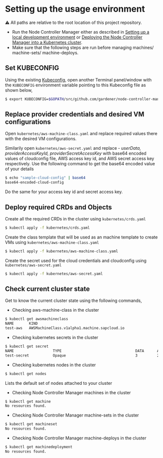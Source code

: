# Setting up the usage environment

:warning: All paths are relative to the root location of this project repository.

- Run the Node Controller Manager either as described in [Setting up a local development environment](../development/local_setup.md) or [Deploying the Node Controller Manager into a Kubernetes cluster](../deployment/kubernetes.md).
- Make sure that the following steps are run before managing machines/ machine-sets/ machine-deploys.

## Set KUBECONFIG

Using the existing [Kubeconfig](https://kubernetes.io/docs/tasks/access-application-cluster/authenticate-across-clusters-kubeconfig/), open another Terminal panel/window with the `KUBECONFIG` environment variable pointing to this Kubeconfig file as shown below,

```bash
$ export KUBECONFIG=$GOPATH/src/github.com/gardener/node-controller-manager/dev/kubeconfig.yaml
```

## Replace provider credentials and desired VM configurations

Open `kubernetes/aws-machine-class.yaml` and replace required values there with the desired VM configurations. 

Similarily open `kubernetes/aws-secret.yaml` and replace - *userData, providerAccessKeyId, providerSecretAccessKey* with base64 encoded values of cloudconfig file, AWS access key id, and AWS secret access key respectively. Use the following command to get the base64 encoded value of your details

```bash
$ echo "sample-cloud-config" | base64
base64-encoded-cloud-config
```

Do the same for your access key id and secret access key.

## Deploy required CRDs and Objects

Create all the required CRDs in the cluster using `kubernetes/crds.yaml`
```bash
$ kubectl apply -f kubernetes/crds.yaml
```

Create the class template that will be used as an machine template to create VMs using `kubernetes/aws-machine-class.yaml`
```bash
$ kubectl apply -f kubernetes/aws-machine-class.yaml
```

Create the secret used for the cloud credentials and cloudconfig using `kubernetes/aws-secret.yaml`
```bash
$ kubectl apply -f kubernetes/aws-secret.yaml
```

## Check current cluster state

Get to know the current cluster state using the following commands,

- Checking aws-machine-class in the cluster
```bash
$ kubectl get awsmachineclass
NAME       KIND
test-aws   AWSMachineClass.v1alpha1.machine.sapcloud.io
```

- Checking kubernetes secrets in the cluster
```bash
$ kubectl get secret
NAME                  TYPE                                  DATA      AGE
test-secret           Opaque                                3         21h
```

- Checking kubernetes nodes in the cluster
```bash
$ kubectl get nodes
```
Lists the default set of nodes attached to your cluster

- Checking Node Controller Manager machines in the cluster
```bash
$ kubectl get machine
No resources found.
```

- Checking Node Controller Manager machine-sets in the cluster
```bash
$ kubectl get machineset
No resources found.
```

- Checking Node Controller Manager machine-deploys in the cluster
```bash
$ kubectl get machinedeployment
No resources found.
```
